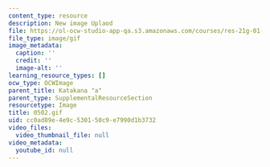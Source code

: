 ```yaml
---
content_type: resource
description: New image Uplaod
file: https://ol-ocw-studio-app-qa.s3.amazonaws.com/courses/res-21g-01-kana-spring-2010/cc0ad89e4e9c530150c9e7990d1b3732_0502.gif
file_type: image/gif
image_metadata:
  caption: ''
  credit: ''
  image-alt: ''
learning_resource_types: []
ocw_type: OCWImage
parent_title: Katakana "a"
parent_type: SupplementalResourceSection
resourcetype: Image
title: 0502.gif
uid: cc0ad89e-4e9c-5301-50c9-e7990d1b3732
video_files:
  video_thumbnail_file: null
video_metadata:
  youtube_id: null
---
```

